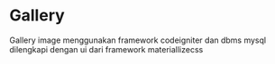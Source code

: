 # Gallery
Gallery image menggunakan framework codeigniter dan dbms mysql dilengkapi dengan ui dari framework materiallizecss
